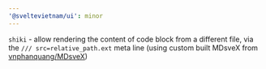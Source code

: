 ```yaml
---
'@sveltevietnam/ui': minor
---
```


`shiki` - allow rendering the content of code block from a different file, via the `/// src=relative_path.ext` meta line (using custom built MDsveX from [vnphanquang/MDsveX](https://github.com/vnphanquang/MDsveX/))

